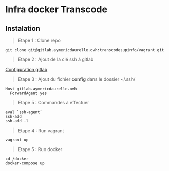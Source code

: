 # Infra docker Transcode

## Instalation

> Etape 1 : Clone repo

``` shell
git clone git@gitlab.aymericdaurelle.ovh:transcodesupinfo/vagrant.git
```

> Etape 2 : Ajout de la clé ssh à gitlab 

[Configuration gitlab](https://help.github.com/articles/checking-for-existing-ssh-keys)


> Etape 3 : Ajout du fichier **config** dans le dossier ~/.ssh/

``` shell
Host gitlab.aymericdaurelle.ovh
  ForwardAgent yes
```

> Etape 5 : Commandes à effectuer

``` shell 
eval `ssh-agent`
ssh-add
ssh-add -l
```

> Etape 4 : Run vagrant

``` shell
vagrant up
```

> Etape 5 : Run docker

``` shell
cd /docker
docker-compose up
```
